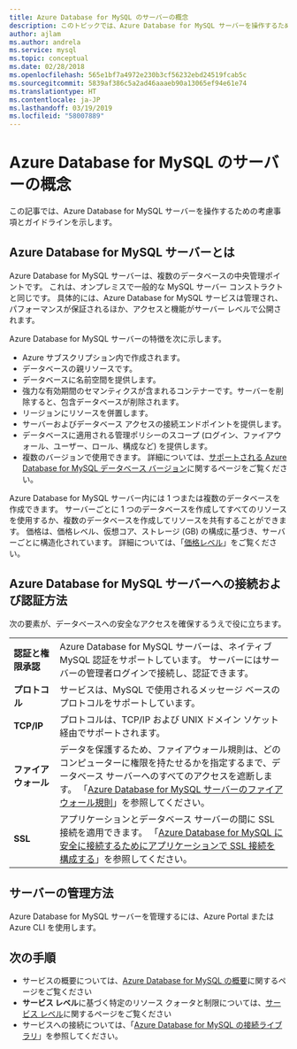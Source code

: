```yaml
---
title: Azure Database for MySQL のサーバーの概念
description: このトピックでは、Azure Database for MySQL サーバーを操作するための考慮事項とガイドラインを示します。
author: ajlam
ms.author: andrela
ms.service: mysql
ms.topic: conceptual
ms.date: 02/28/2018
ms.openlocfilehash: 565e1bf7a4972e230b3cf56232ebd24519fcab5c
ms.sourcegitcommit: 5839af386c5a2ad46aaaeb90a13065ef94e61e74
ms.translationtype: HT
ms.contentlocale: ja-JP
ms.lasthandoff: 03/19/2019
ms.locfileid: "58007889"
---
```

# <a name="server-concepts-in-azure-database-for-mysql"></a>Azure Database for MySQL のサーバーの概念

この記事では、Azure Database for MySQL サーバーを操作するための考慮事項とガイドラインを示します。

## <a name="what-is-an-azure-database-for-mysql-server"></a>Azure Database for MySQL サーバーとは

Azure Database for MySQL サーバーは、複数のデータベースの中央管理ポイントです。 これは、オンプレミスで一般的な MySQL サーバー コンストラクトと同じです。 具体的には、Azure Database for MySQL サービスは管理され、パフォーマンスが保証されるほか、アクセスと機能がサーバー レベルで公開されます。

Azure Database for MySQL サーバーの特徴を次に示します。

- Azure サブスクリプション内で作成されます。
- データベースの親リソースです。
- データベースに名前空間を提供します。
- 強力な有効期間のセマンティクスが含まれるコンテナーです。サーバーを削除すると、包含データベースが削除されます。
- リージョンにリソースを併置します。
- サーバーおよびデータベース アクセスの接続エンドポイントを提供します。
- データベースに適用される管理ポリシーのスコープ (ログイン、ファイアウォール、ユーザー、ロール、構成など) を提供します。
- 複数のバージョンで使用できます。 詳細については、[サポートされる Azure Database for MySQL データベース バージョン](./concepts-supported-versions.md)に関するページをご覧ください。

Azure Database for MySQL サーバー内には 1 つまたは複数のデータベースを作成できます。 サーバーごとに 1 つのデータベースを作成してすべてのリソースを使用するか、複数のデータベースを作成してリソースを共有することができます。 価格は、価格レベル、仮想コア、ストレージ (GB) の構成に基づき、サーバーごとに構造化されています。 詳細については、「[価格レベル](./concepts-service-tiers.md)」をご覧ください。

## <a name="how-do-i-connect-and-authenticate-to-an-azure-database-for-mysql-server"></a>Azure Database for MySQL サーバーへの接続および認証方法

次の要素が、データベースへの安全なアクセスを確保するうえで役に立ちます。

|     |     |
| :-- | :-- |
| **認証と権限承認** | Azure Database for MySQL サーバーは、ネイティブ MySQL 認証をサポートしています。 サーバーにはサーバーの管理者ログインで接続し、認証できます。 |
| **プロトコル** | サービスは、MySQL で使用されるメッセージ ベースのプロトコルをサポートしています。 |
| **TCP/IP** | プロトコルは、TCP/IP および UNIX ドメイン ソケット経由でサポートされます。 |
| **ファイアウォール** | データを保護するため、ファイアウォール規則は、どのコンピューターに権限を持たせるかを指定するまで、データベース サーバーへのすべてのアクセスを遮断します。 「[Azure Database for MySQL サーバーのファイアウォール規則](./concepts-firewall-rules.md)」を参照してください。 |
| **SSL** | アプリケーションとデータベース サーバーの間に SSL 接続を適用できます。  「[Azure Database for MySQL に安全に接続するためにアプリケーションで SSL 接続を構成する](./howto-configure-ssl.md)」を参照してください。 |

## <a name="how-do-i-manage-a-server"></a>サーバーの管理方法

Azure Database for MySQL サーバーを管理するには、Azure Portal または Azure CLI を使用します。

## <a name="next-steps"></a>次の手順

- サービスの概要については、[Azure Database for MySQL の概要](./overview.md)に関するページをご覧ください
- **サービス レベル**に基づく特定のリソース クォータと制限については、[サービス レベル](./concepts-service-tiers.md)に関するページをご覧ください
- サービスへの接続については、「[Azure Database for MySQL の接続ライブラリ](./concepts-connection-libraries.md)」を参照してください。
